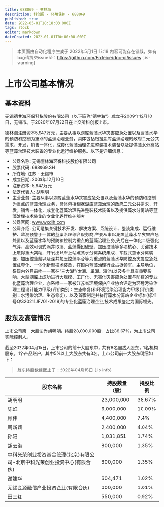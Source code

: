 ```yaml
---
title: 688069 - 德林海
description: 科创板 - 环境保护 - 688069
published: true
date: 2022-05-01T18:18:03.000Z
tags: stock
editor: markdown
dateCreated: 2022-01-01T00:00:00.000Z
---
```


> 本页面由自动化程序生成于 2022年5月1日 18:18
> 内容可能存在错误，如有bug请提交issue至：https://github.com/Eroleice/doc-pi/issues
{.is-warning}

# 上市公司基本情况

## 基本资料

无锡德林海环保科技股份有限公司（以下简称“德林海”）成立于2009年12月10日，无锡市。于2020年07月22日在上交所科创板上市。

德林海注册资本5,947万元，主要从事以湖库蓝藻水华灾害应急处置以及蓝藻水华的预防和控制为重点的蓝藻治理业务，具体包括根据湖库蓝藻治理的政府二元公共需求，开发，销售一体化，成套化蓝藻治理先进整装技术装备以及提供藻水分离站等蓝藻治理技术装备的专业化运行维护服务。以下是详细信息：

- 公司名称: 无锡德林海环保科技股份有限公司
- 股票代码: 688069.SH
- 所在地: 江苏 - 无锡市
- 成立日期: 2009年12月10日
- 注册资本: 5,947万元
- 法定代表人: 胡明明
- 主营业务: 主要从事以湖库蓝藻水华灾害应急处置以及蓝藻水华的预防和控制为重点的蓝藻治理业务，具体包括根据湖库蓝藻治理的政府二元公共需求，开发，销售一体化，成套化蓝藻治理先进整装技术装备以及提供藻水分离站等蓝藻治理技术装备的专业化运行维护服务
- 公司官网: www.wxdlh.com
- 公司介绍: 公司是集关键技术开发、解决方案、系统设计、整装集成、运行维护、监测预警于一体的蓝藻治理综合服务商,主要从事以湖库蓝藻水华灾害应急处置以及蓝藻水华的预防和控制为重点的蓝藻治理业务,先后在一体化二级强化气浮、高效可调式涡井取藻、蓝藻囊团破壁、加压控藻等多项核心、关键技术上取得重大突破，开发出以岸上站点藻水分离系统集成、车载式藻水分离装置、加压控藻船以及深井加压控藻平台等为重点的蓝藻水华防控及灾害应急处置成套化、一体化新型技术装备，在国内蓝藻治理行业占据领军、主导地位，系国内外目前唯一一家在“三大湖”(太湖、巢湖、滇池)以及多个具有重要影响、大型湖库上成功进行大规模、工厂化、无害化灾害应急处置与防控的专业化蓝藻治理企业，亦系唯一一家被江苏省环境保护产业协会评定为环境污染治理工程设计能力甲级(评价类别：生态修复)和环境污染治理能力甲级(评价类别：水污染治理、生态修复)，以及首家制定并执行藻水分离站企业标准(标准号Q/320211JFV01-2018)的专业化蓝藻治理企业,技术成果鉴定为国际领先。


## 股东及高管情况

上市公司第一大股东为胡明明，持股23,000,000股，占比38.67%，为上市公司实际控制人。

截至2022年04月15日，上市公司的前十大股东中，共有8名自然人股东，1名机构股东，1个产品账户，其中5%以上大股东共有3名。上市公司前十大股东明细如下：

> 股东持股数据截止于：2022年04月15日
{.is-info}

| 股东名称 | 持股数量（股） | 持股比例 |
| --- | --- | --- |
| 胡明明 | 23,000,000 | 38.67% |
| 陈虹 | 6,000,000 | 10.09% |
| 顾伟 | 4,400,000 | 7.4% |
| 周新颖 | 2,400,000 | 4.04% |
| 孙阳 | 1,031,851 | 1.74% |
| 胡云海 | 800,000 | 1.35% |
| 中科光荣创业投资基金管理(北京)有限公司-北京中科光荣创业投资中心(有限合伙) | 800,000 | 1.35% |
| 谢建华 | 604,471 | 1.02% |
| 无锡金源融信产业投资企业(有限合伙) | 600,000 | 1.01% |
| 田三红 | 550,000 | 0.92% |




